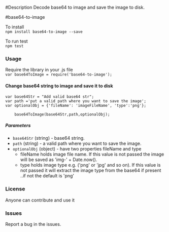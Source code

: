 #Description
Decode base64 to image and save the image to disk.

#base64-to-image

To install  
`npm install base64-to-image --save`  

To run test  
`npm test`  

### Usage  

Require the library in your .js file  
`var base64ToImage = require('base64-to-image');`  

#### Change base64 string to image and save it to disk  
```
var base64Str = "Add valid base64 str";
var path ='put a valid path where you want to save the image';
var optionalObj = {'fileName': 'imageFileName', 'type':'png'};

	base64ToImage(base64Str,path,optionalObj); 
```

##### Parameters  
 - `base64Str` (string) - base64 string.
 - `path` (string) - a valid path where you want to save the image.
 - `optionalObj` (object) - have two properties fileName and type
 	- fileName holds image file name. If this value is not passed the image will be saved as 'img-' + Date.now().
 	- type holds image type e.g. ('png' or 'jpg'  and so on). If this value is not passed it will extract the image type from the base64 if present ..if not the default is 'png'


### License  
  Anyone can contribute and use it 

### Issues  
Report a bug in the issues.   
